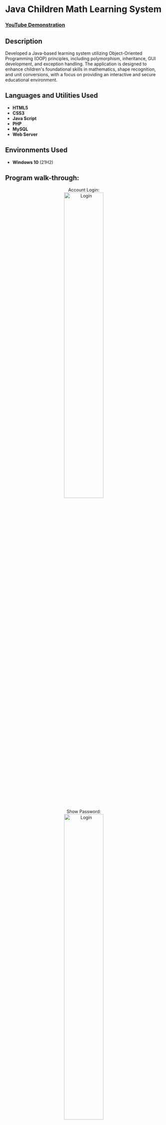 <h1>Java Children Math Learning System</h1>

 ### [YouTube Demonstration](https://youtu.be/7eJexJVCqJo)

<h2>Description</h2>
Developed a Java-based learning system utilizing Object-Oriented Programming (OOP) principles, including polymorphism, inheritance, GUI development, and exception handling. The application is designed to enhance children's foundational skills in mathematics, shape recognition, and unit conversions, with a focus on providing an interactive and secure educational environment.
<br />


<h2>Languages and Utilities Used</h2>

- <b>HTML5</b> 
- <b>CSS3</b>
- <b>Java Script</b>
- <b>PHP</b>
- <b>MySQL</b>
- <b>Web Server</b>

<h2>Environments Used </h2>

- <b>Windows 10</b> (21H2)

<h2>Program walk-through:</h2>

<p align="center">
Account Login: <br/>
<img src="https://i.imgur.com/bdSAFRr.png" height="50%" width="50%" alt="Login"/>
<br />
<br />
Show Password:  <br/>
<img src="https://i.imgur.com/bS9aqOn.png" height="50%" width="50%" alt="Login"/>
<br />
<br />
Reset Password: <br/>
<img src="https://i.imgur.com/J8n3Ul6.png" height="50%" width="50%" alt="Login"/>
<br />
<br />
Wrong Password: <br/>
<img src="https://i.imgur.com/DcE9bo6.png" height="50%" width="50%" alt="Login"/>
<br />
<br />
Main Menu: <br/>
<img src="https://i.imgur.com/27uqqik.png" height="50%" width="50%" alt="Login"/>
<br />
<br />
Simpele Math: Division <br/>
<img src="https://i.imgur.com/MXst15O.png" height="50%" width="50%" alt="Login"/>
<br />
<br />
Simpele Math: Division <br/>
<img src="https://i.imgur.com/MXst15O.png" height="50%" width="50%" alt="Login"/>
<br />
<br />
Simpele Math: Addition <br/>
<img src="https://i.imgur.com/2cIUU5J.png" height="50%" width="50%" alt="Login"/>
<br />
<br />
Simpele Math: Multiplication <br/>
<img src="https://i.imgur.com/r9ETdR3.png" height="50%" width="50%" alt="Login"/>
<br />
<br />
Simpele Math: Subtraction <br/>
<img src="https://i.imgur.com/Q1RpyLC.png" height="50%" width="50%" alt="Login"/>
<br />
<br />
Simpele Math: Wrong Answer <br/>
<img src="https://i.imgur.com/mkZc6LL.png" height="50%" width="50%" alt="Login"/>
<br />
<br />
Simpele Math: Wrong Answer <br/>
<img src="https://i.imgur.com/mkZc6LL.png" height="50%" width="50%" alt="Login"/>
<br />
</p>

<!--
 ```diff
- text in red
+ text in green
! text in orange
# text in gray
@@ text in purple (and bold)@@
```
--!>
